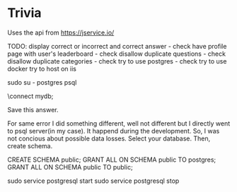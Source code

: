 # Trivia

Uses the api from https://jservice.io/

TODO:
display correct or incorrect and correct answer - check
have profile page with user's leaderboard - check
disallow duplicate questions - check
disallow duplicate categories - check
try to use postgres - check
try to use docker
try to host on iis

sudo su - postgres
psql

\connect mydb;

Save this answer.

For same error I did something different, well not different but I directly went to psql server(in my case). It happend during the development. So, I was not concious about possible data losses. Select your database. Then, create schema.

CREATE SCHEMA public;
GRANT ALL ON SCHEMA public TO postgres;
GRANT ALL ON SCHEMA public TO public;

sudo service postgresql start
sudo service postgresql stop
